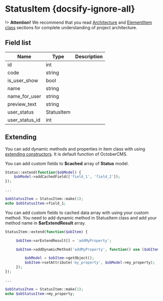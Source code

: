 # StatusItem {docsify-ignore-all}

!> **Attention!**  We recommend that you read [Architecture](home.md#architecture) and [ElementItem class](item-class/item-class.md) sections for complete understanding of  project architecture.

## Field list

|  Name | Type | Description |
|-------|------|--------|
|id|int|
|code|string|
|is_user_show|bool|
|name|string|
|name_for_user|string|
|preview_text|string|
|user_status|StatusItem|
|user_status_id|int|

## Extending

You can add dynamic methods and properties in item class with using [extending constructors](http://octobercms.com/docs/services/behaviors#constructor-extension).
It is default function of OctoberCMS.

You can add custom fields to **$cached** array of **Status** model.
```php
Status::extend(function($obModel) {
    $obModel->addCachedField(['field_1', 'field_2']);
});

...

$obStatusItem = StatusItem::make(1);
echo $obStatusItem->field_1;
```

You can add custom fields to cached data array with using your custom method.
You need to add dynamic method in StatusItem class and add your method name in **$arExtendResult** array.
```php
StatusItem::extend(function($obItem) {

     $obItem->arExtendResult[] = 'addMyProperty';

     $obItem->addDynamicMethod('addMyProperty', function() use ($obItem) {

         $obModel = $obItem->getObject();
         $obItem->setAttribute('my_property', $obModel->my_property);
     });
});

...

$obStatusItem = StatusItem::make(1);
echo $obStatusItem->my_property;
```